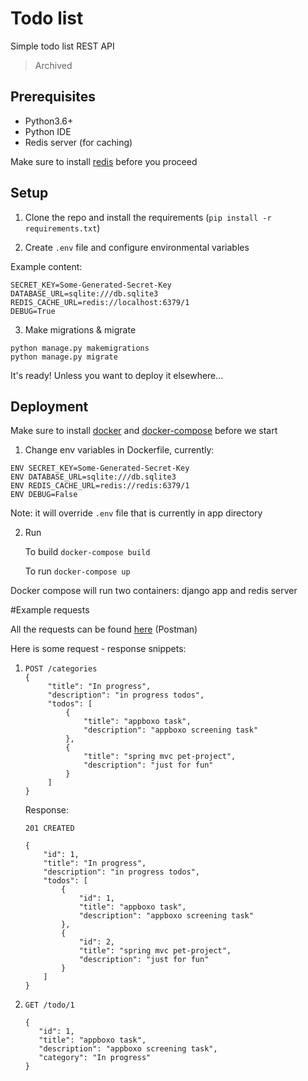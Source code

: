 # Todo list
Simple todo list REST API

> Archived

## Prerequisites
* Python3.6+
* Python IDE
* Redis server (for caching)


Make sure to install [redis](https://redis.io/topics/quickstart) before you proceed

## Setup
1. Clone the repo and install the requirements 
(```pip install -r requirements.txt```)

2. Create ```.env``` file and configure environmental variables

Example content:
``` 
SECRET_KEY=Some-Generated-Secret-Key
DATABASE_URL=sqlite:///db.sqlite3
REDIS_CACHE_URL=redis://localhost:6379/1
DEBUG=True
```

3. Make migrations & migrate
```
python manage.py makemigrations
python manage.py migrate
```

It's ready! Unless you want to deploy it elsewhere...

## Deployment

Make sure to install [docker](https://docs.docker.com/engine/install/) and [docker-compose](https://docs.docker.com/compose/install/) before we start

1. Change env variables in Dockerfile, currently:

```
ENV SECRET_KEY=Some-Generated-Secret-Key
ENV DATABASE_URL=sqlite:///db.sqlite3
ENV REDIS_CACHE_URL=redis://redis:6379/1
ENV DEBUG=False
```

Note: it will override ```.env``` file that is currently in app directory

2. Run
 
    To build ```docker-compose build``` 

    To run ```docker-compose up```

Docker compose will run two containers: django app and redis server


#Example requests

All the requests can be found [here](https://www.getpostman.com/collections/76c181d50423507a0174) (Postman)

Here is some request - response snippets:

1. ```
   POST /categories
   {
        "title": "In progress",
        "description": "in progress todos",
        "todos": [
            {
                "title": "appboxo task",
                "description": "appboxo screening task"
            },
            {
                "title": "spring mvc pet-project",
                "description": "just for fun"
            }
        ]
   }
   ```
    Response:
    ```
    201 CREATED
    
    {
        "id": 1,
        "title": "In progress",
        "description": "in progress todos",
        "todos": [
            {
                "id": 1,
                "title": "appboxo task",
                "description": "appboxo screening task"
            },
            {
                "id": 2,
                "title": "spring mvc pet-project",
                "description": "just for fun"
            }
        ]
    }
    ```

2. ```
   GET /todo/1
   
   {
      "id": 1,
      "title": "appboxo task",
      "description": "appboxo screening task",
      "category": "In progress"
   }
   ```
